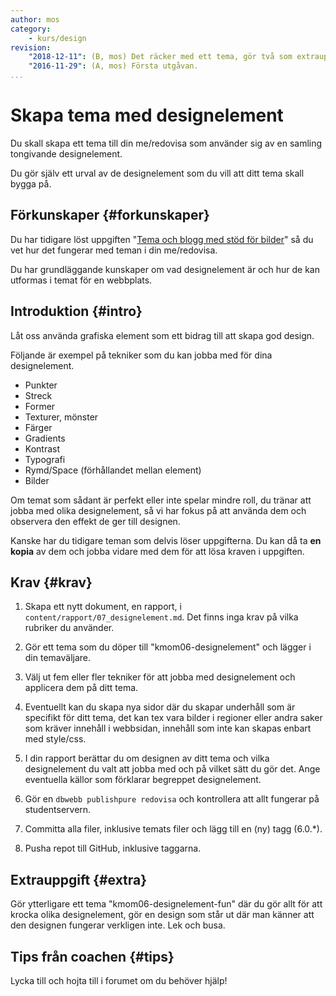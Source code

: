 ```yaml
---
author: mos
category:
    - kurs/design
revision:
    "2018-12-11": (B, mos) Det räcker med ett tema, gör två som extrauppgift.
    "2016-11-29": (A, mos) Första utgåvan.
...
```

Skapa tema med designelement
===================================

Du skall skapa ett tema till din me/redovisa som använder sig av en samling tongivande designelement.

Du gör själv ett urval av de designelement som du vill att ditt tema skall bygga på.

<!--more-->



Förkunskaper {#forkunskaper}
-----------------------

Du har tidigare löst uppgiften "[Tema och blogg med stöd för bilder](uppgift/tema-och-blogg-med-stod-for-bilder)" så du vet hur det fungerar med teman i din me/redovisa.

Du har grundläggande kunskaper om vad designelement är och hur de kan utformas i temat för en webbplats.



Introduktion {#intro}
-----------------------

Låt oss använda grafiska element som ett bidrag till att skapa god design.

Följande är exempel på tekniker som du kan jobba med för dina designelement.

* Punkter
* Streck
* Former
* Texturer, mönster
* Färger
* Gradients
* Kontrast
* Typografi
* Rymd/Space (förhållandet mellan element)
* Bilder

Om temat som sådant är perfekt eller inte spelar mindre roll, du tränar att jobba med olika designelement, så vi har fokus på att använda dem och observera den effekt de ger till designen.

Kanske har du tidigare teman som delvis löser uppgifterna. Du kan då ta **en kopia** av dem och jobba vidare med dem för att lösa kraven i uppgiften.



Krav {#krav}
-----------------------

1. Skapa ett nytt dokument, en rapport, i `content/rapport/07_designelement.md`. Det finns inga krav på vilka rubriker du använder.

1. Gör ett tema som du döper till "kmom06-designelement" och lägger i din temaväljare.

1. Välj ut fem eller fler tekniker för att jobba med designelement och applicera dem på ditt tema.

1. Eventuellt kan du skapa nya sidor där du skapar underhåll som är specifikt för ditt tema, det kan tex vara bilder i regioner eller andra saker som kräver innehåll i webbsidan, innehåll som inte kan skapas enbart med style/css.

1. I din rapport berättar du om designen av ditt tema och vilka designelement du valt att jobba med och på vilket sätt du gör det. Ange eventuella källor som förklarar begreppet designelement.

1. Gör en `dbwebb publishpure redovisa` och kontrollera att allt fungerar på studentservern.

1. Committa alla filer, inklusive temats filer och lägg till en (ny) tagg (6.0.\*).

1. Pusha repot till GitHub, inklusive taggarna.



Extrauppgift {#extra}
-----------------------

Gör ytterligare ett tema "kmom06-designelement-fun" där du gör allt för att krocka olika designelement, gör en design som står ut där man känner att den designen fungerar verkligen inte. Lek och busa.



Tips från coachen {#tips}
-----------------------

Lycka till och hojta till i forumet om du behöver hjälp!
